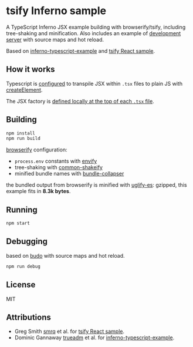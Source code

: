 # tsify Inferno sample

A TypeScript Inferno JSX example building with browserify/tsify,
including tree-shaking and minification.
Also includes an example of [development server](#debugging)
with source maps and hot reload.

Based on [inferno-typescript-example](https://github.com/infernojs/inferno-typescript-example/)
and [tsify React sample](https://github.com/TypeStrong/tsify/tree/master/examples/jsx).

## How it works
Typescript is [configured](./tsconfig) to transpile JSX within `.tsx` files
to plain JS with [createElement](https://www.npmjs.com/package/inferno-create-element).

The JSX factory is [defined locally at the top of each `.tsx` file](https://github.com/Microsoft/TypeScript-Handbook/blob/master/pages/JSX.md#factory-functions).

## Building
```sh
npm install
npm run build
```
[browserify](https://www.npmjs.com/package/browserify) configuration:
* `process.env` constants with [envify](https://www.npmjs.com/package/envify)
* tree-shaking with [common-shakeify](https://www.npmjs.com/package/common-shakeify)
* minified bundle names with [bundle-collapser](https://www.npmjs.com/package/bundle-collapser)

the bundled output from browserify is minified with [uglify-es](https://www.npmjs.com/package/uglify-es):
gzipped, this example fits in **8.3k bytes**.

## Running
```sh
npm start
```

## Debugging
based on [budo](https://www.npmjs.com/package/budo) with source maps and hot reload.
```sh
npm run debug
```

## License
MIT

## Attributions
* Greg Smith [smrq](http://github.com/smrq) et al. for [tsify React sample](https://github.com/TypeStrong/tsify/tree/master/examples/jsx).
* Dominic Gannaway [trueadm](http://github.com/trueadm) et al. for [inferno-typescript-example](https://github.com/infernojs/inferno-typescript-example/).

